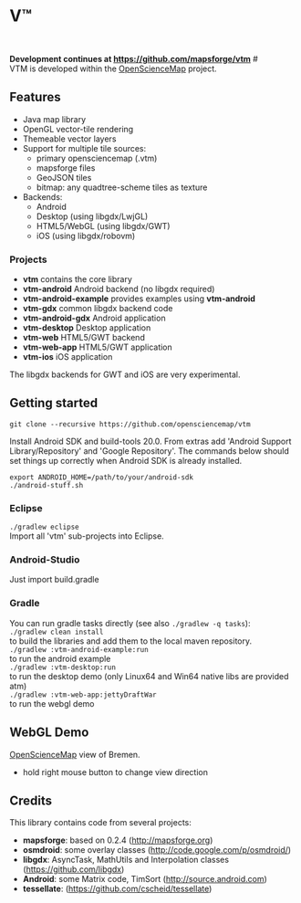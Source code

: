 # V™
<br/>


**Development continues at https://github.com/mapsforge/vtm**
#<br/>
VTM is developed within the [OpenScienceMap](http://opensciencemap.org) project.

## Features
- Java map library
- OpenGL vector-tile rendering
- Themeable vector layers
- Support for multiple tile sources:
  - primary opensciencemap (.vtm)
  - mapsforge files
  - GeoJSON tiles
  - bitmap: any quadtree-scheme tiles as texture
- Backends:
  - Android
  - Desktop (using libgdx/LwjGL)
  - HTML5/WebGL (using libgdx/GWT)
  - iOS (using libgdx/robovm)

### Projects
- **vtm** contains the core library
- **vtm-android** Android backend  (no libgdx required)
- **vtm-android-example** provides examples using **vtm-android**
- **vtm-gdx** common libgdx backend code
- **vtm-android-gdx** Android application
- **vtm-desktop** Desktop application
- **vtm-web** HTML5/GWT backend
- **vtm-web-app** HTML5/GWT application
- **vtm-ios** iOS application

The libgdx backends for GWT and iOS are very experimental. 


## Getting started

`git clone --recursive https://github.com/opensciencemap/vtm`

Install Android SDK and build-tools 20.0. From extras add
'Android Support Library/Repository' and 'Google Repository'.
The commands below should set things up correctly when Android
SDK is already installed.
```
export ANDROID_HOME=/path/to/your/android-sdk
./android-stuff.sh
```

### Eclipse
`./gradlew eclipse`<br/>
Import all 'vtm' sub-projects into Eclipse.


### Android-Studio
Just import build.gradle

### Gradle
You can run gradle tasks directly (see also `./gradlew -q tasks`):<br/>
`./gradlew clean install` <br/> to build the libraries and add them to the local maven repository.<br/>
`./gradlew :vtm-android-example:run` <br/> to run the android example<br/>
`./gradlew :vtm-desktop:run` <br/>to run the desktop demo (only Linux64 and Win64 native libs are provided atm)<br/>
`./gradlew :vtm-web-app:jettyDraftWar` <br/>to run the webgl demo<br/>


## WebGL Demo
[OpenScienceMap](http://opensciencemap.org/s3db/#scale=17,rot=61,tilt=51,lat=53.075,lon=8.807) view of Bremen.
- hold right mouse button to change view direction


## Credits
This library contains code from several projects:
- **mapsforge**: based on 0.2.4 (http://mapsforge.org)
- **osmdroid**: some overlay classes (http://code.google.com/p/osmdroid/)
- **libgdx**: AsyncTask, MathUtils and Interpolation classes (https://github.com/libgdx)
- **Android**: some Matrix code, TimSort (http://source.android.com)
- **tessellate**: (https://github.com/cscheid/tessellate)

